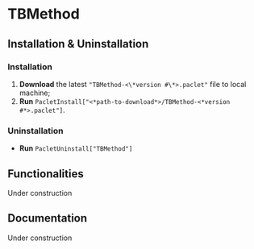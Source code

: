 # TBMethod

## Installation & Uninstallation
### Installation
1. **Download** the latest `"TBMethod-<\*version #\*>.paclet"` file to local machine;
2. **Run** `PacletInstall["<*path-to-download*>/TBMethod-<*version #*>.paclet"]`.

### Uninstallation
- **Run** `PacletUninstall["TBMethod"]`

## Functionalities
Under construction

## Documentation
Under construction
